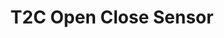 ---
slug: T2C Open Close Sensor
title: "T2C Open Close Sensor"
description: "A sensor that checks doors and windows to protect you."
image: "/images/wifi-free/BC1-B1.png"
images:
  - url: "/images/wifi-free/BC1-B1.png"
    caption: "Front view"

features:
  - "Detects the opening and closing of doors or windows with magnetic contact."
  - "Supports wooden door gaps > 25 mm and iron door gaps > 15 mm."
  - "Peel-and-stick adhesive backing for quick, tool-free installation."
  - "Low battery reminder helps maintain consistent monitoring."
  - "Tamper-resistant alarm enhances security and reliability."
  - "Ultra-compact design fits discreetly on frames or sashes."
  - "Battery-powered with up to 2 years of life (30 detections/day)."
  - "ZigBee 3.0 communication with long-range capability (200m open environment)."
  - "Operates in temperatures from -10°C to 55°C and up to 95% humidity."
  - "Ideal for home, office, or rental property security setups."

specification:
  model: "CS-T2C-A0-BG"
  interface: "N/A"
  power_source: "N/A"
  energy_consumption: "N/A"
  network_port: "N/A"
  dimensions: "Main body: 53.5 x 22.5 x 13.5 mm Magnet: 32.0 x 10.5 x 13.5 mm"
  package_size: "92 x 52 x 93 mm"
  net_weight: "80g per package"
price: "Contact Sales"

---